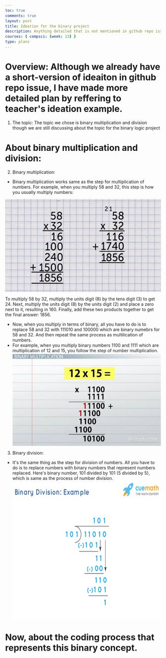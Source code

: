 ```yaml
---
toc: true
comments: true
layout: post
title: Ideation for the binary project
description: Anything detailed that is not mentioned in github repo issue. 
courses: { compsci: {week: 13} }
type: plans
---
```


# Overview: Although we already have a short-version of ideaiton in github repo issue, I have made more detailed plan by reffering to teacher's ideation example. 
1. The topic: The topic we chose is binary multiplication and division though we are still discussing about the topic for the binary logic project

# About binary multiplication and division:
2. Binary multiplication:
- Binary multiplication works same as the step for multiplication of numbers. For example, when you multiply 58 and 32, this step is how you usually multiply numbers:

<img src="https://github.com/wl0503/wl0503/blob/main/images/binary_multiplication_example.jpg?raw=true" width="600" height="300" style="margin:auto;display:block">

 To multiply 58 by 32, multiply the units digit (8) by the tens digit (3) to get 24. Next, multiply the units digit (8) by the units digit (2) and place a zero next to it, resulting in 160. Finally, add these two products together to get the final answer: 1856. 
- Now, when you multiply in terms of binary, all you have to do is to replace 58 and 32 with 111010 and 100000 which are binary numebrs for 58 and 32. And then repeat the same process as multilication of numbers. 
- For example, when you multiply binary numbers 1100 and 1111 which are multiplication of 12 and 15, you follow the step of number multiplication. <img src="https://github.com/wl0503/wl0503/blob/main/images/binary_example_2.jpg?raw=true" width="600" height="300" style="margin:auto;display:block">

3. Binary division: 
- It's the same thing as the step for division of numbers. All you have to do is to replace numbers with binary numbers that represent numbers replaced. Here's binary number, 101 divided by 101 (5 divided by 5), which is same as the process of number division. <img src="https://github.com/wl0503/wl0503/blob/main/images/binary_example_3.png?raw=true" width="600" height="450" style="margin:auto;display:block">

# Now, about the coding process that represents this binary concept. 
